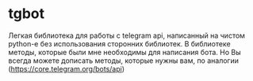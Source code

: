 # tgbot
Легкая библиотека для работы с telegram api, написанный на чистом python-е без использования сторонних библиотек.
В библиотеке методы, которые были мне необходимы для написания бота.
Но Вы всегда можете дописать методы, которые нужны вам, по аналогии (https://core.telegram.org/bots/api)
